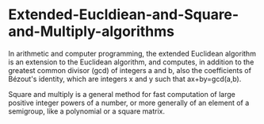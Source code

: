 # Extended-Eucldiean-and-Square-and-Multiply-algorithms
In arithmetic and computer programming, the extended Euclidean algorithm is an extension to the Euclidean algorithm, and computes, in addition to the greatest common divisor (gcd) of integers a and b, also the coefficients of Bézout's identity, which are integers x and y such that  ax+by=gcd(a,b). 

Square and multiply is a general method for fast computation of large positive integer powers of a number, or more generally of an element of a semigroup, like a polynomial or a square matrix. 
